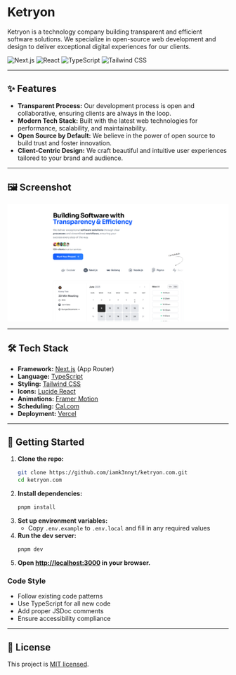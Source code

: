# Ketryon

Ketryon is a technology company building transparent and efficient software solutions. We specialize in open-source web development and design to deliver exceptional digital experiences for our clients.

![Next.js](https://img.shields.io/badge/Next.js-15.3.3-black?style=for-the-badge&logo=next.js)
![React](https://img.shields.io/badge/React-19.0.0-blue?style=for-the-badge&logo=react)
![TypeScript](https://img.shields.io/badge/TypeScript-5.0-blue?style=for-the-badge&logo=typescript)
![Tailwind CSS](https://img.shields.io/badge/Tailwind_CSS-4.0-38B2AC?style=for-the-badge&logo=tailwind-css)

---

## ✨ Features

- **Transparent Process:** Our development process is open and collaborative, ensuring clients are always in the loop.
- **Modern Tech Stack:** Built with the latest web technologies for performance, scalability, and maintainability.
- **Open Source by Default:** We believe in the power of open source to build trust and foster innovation.
- **Client-Centric Design:** We craft beautiful and intuitive user experiences tailored to your brand and audience.

---

## 🖼️ Screenshot

![og](./public/og.png)

---

## 🛠️ Tech Stack

- **Framework:** [Next.js](https://nextjs.org) (App Router)
- **Language:** [TypeScript](https://www.typescriptlang.org)
- **Styling:** [Tailwind CSS](https://tailwindcss.com)
- **Icons:** [Lucide React](https://lucide.dev)
- **Animations:** [Framer Motion](https://www.framer.com/motion/)
- **Scheduling:** [Cal.com](https://cal.com)
- **Deployment:** [Vercel](https://vercel.com)

---

## 🏁 Getting Started

1. **Clone the repo:**
   ```sh
   git clone https://github.com/iamk3nnyt/ketryon.com.git
   cd ketryon.com
   ```
2. **Install dependencies:**
   ```sh
   pnpm install
   ```
3. **Set up environment variables:**
   - Copy `.env.example` to `.env.local` and fill in any required values
4. **Run the dev server:**
   ```sh
   pnpm dev
   ```
5. **Open [http://localhost:3000](http://localhost:3000) in your browser.**

### Code Style

- Follow existing code patterns
- Use TypeScript for all new code
- Add proper JSDoc comments
- Ensure accessibility compliance

---

## 📄 License

This project is [MIT licensed](./LICENSE).
